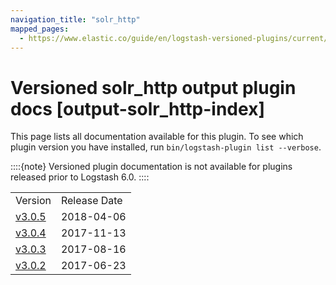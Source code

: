 ```yaml
---
navigation_title: "solr_http"
mapped_pages:
  - https://www.elastic.co/guide/en/logstash-versioned-plugins/current/output-solr_http-index.html
---
```


# Versioned solr_http output plugin docs [output-solr_http-index]


This page lists all documentation available for this plugin.  To see which plugin version you have installed, run `bin/logstash-plugin list --verbose`.

::::{note}
Versioned plugin documentation is not available for plugins released prior to Logstash 6.0.
::::


|     |     |
| --- | --- |
| Version | Release Date |
| [v3.0.5](v3-0-5-plugins-outputs-solr_http.md) | 2018-04-06 |
| [v3.0.4](v3-0-4-plugins-outputs-solr_http.md) | 2017-11-13 |
| [v3.0.3](v3-0-3-plugins-outputs-solr_http.md) | 2017-08-16 |
| [v3.0.2](v3-0-2-plugins-outputs-solr_http.md) | 2017-06-23 |





